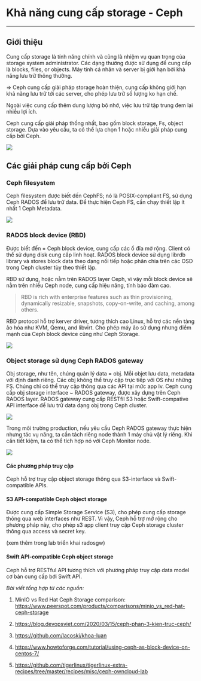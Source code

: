 # Khả năng cung cấp storage - Ceph
---
## Giới thiệu
Cung cấp storage là tính năng chính và cũng là nhiệm vụ quan trọng của storage system administrator. Các dạng thường được sử dụng để cung cấp là blocks, files, or objects. Máy tính cá nhân và server bị giới hạn bởi khả năng lưu trữ thông thường.

=> Ceph cung cấp giải pháp storage hoàn thiện, cung cấp không giới hạn khả năng lưu trữ tới các server, cho phép lưu trữ số lượng ko hạn chế.

Ngoài việc cung cấp thêm dung lượng bộ nhớ, việc lưu trữ tập trung đem lại nhiều lợi ích.

Ceph cung cấp giải pháp thống nhất, bao gồm block storage, Fs, object storage. Dựa vào yêu cầu, ta có thể lựa chọn 1 hoặc nhiều giải pháp cung cấp bởi Ceph.

![](img/ceph-provi-1.png)

## Các giải pháp cung cấp bởi Ceph
### Ceph filesystem
Ceph filesystem được biết đến CephFS; nó là POSIX-compliant FS, sử dụng Ceph RADOS để lưu trữ data. Để thực hiện Ceph FS,  cần chạy thiết lập ít nhất 1 Ceph Metadata.

![](img/ceph-provi-3.jpg)

### RADOS block device (RBD)
Được biết đến = Ceph block device, cung cấp các ổ đĩa mở rộng. Client có thể sử dụng disk cung cấp linh hoạt. RADOS block device sử dụng librdb library và stores block data theo dạng nối tiếp hoặc phân chia trên các OSD trong Ceph cluster tùy theo thiết lập.

RBD sử dụng, hoặc nằm trên RADOS layer Ceph, vì vậy mỗi block device sẽ nằm trên nhiều Ceph node, cung cấp hiệu năng, tính bảo đảm cao.

> RBD is rich with enterprise features such as thin provisioning, dynamically resizable, snapshots, copy-on-write, and caching, among others.

RBD protocol hỗ trợ kerver driver, tương thích cao Linux, hỗ trợ các nền tảng ảo hóa như KVM, Qemu, and libvirt. Cho phép máy ảo sử dụng nhưng điểm mạnh của Ceph block device cũng như Ceph Storage.

![](img/ceph-provi-4.jpg)

### Object storage sử dụng Ceph RADOS gateway
Obj storage, như tên, chúng quản lý data = obj. Mỗi objet lưu data, metadata với định danh riêng. Các obj không thể truy cập trực tiếp với OS như những FS. Chúng chỉ có thể truy cập thông qua các API tại mức app lv. Ceph cung cấp obj storage interface ~ RADOS gateway, được xây dựng trên Ceph RADOS layer. RADOS gateway cung cấp RESTfil S3 hoặc Swift-compative API interface để lưu trữ data dạng obj trong Ceph cluster.

![](img/ceph-provi-2.png)

Trong môi trường production, nếu yêu cầu Ceph RADOS gateway thực hiện nhưng tác vụ năng, ta cần tách riêng node thành 1 máy chủ vật lý riêng. Khi cần tiết kiệm, ta có thể tích hợp nó với Ceph Monitor node.

![](img/ceph-provi-radosgw.png)

#### Các phương pháp truy cập
Ceph hỗ trợ truy cập object storage thông qua  S3-interface và Swift-compatible APIs.

#### S3 API-compatible Ceph object storage
Được cung cấp Simple Storage Service (S3), cho phép cung cấp storage thông qua web interfaces như REST. Vì vậy, Ceph hỗ trợ mở rộng cho phương pháp này, cho phép s3 app client truy cập Ceph storage cluster thông qua access và secret key.

(xem thêm trong lab triển khai radosgw)

#### Swift API-compatible Ceph object storage
Ceph hỗ trợ RESTful API tương thích với phương pháp truy cập data model cơ bản cung cấp bới Swift API.


_Bài viết tổng hợp từ các nguồn:_

1. MinIO vs Red Hat Ceph Storage comparison:
https://www.peerspot.com/products/comparisons/minio_vs_red-hat-ceph-storage

2. https://blog.devopsviet.com/2020/03/15/ceph-phan-3-kien-truc-ceph/

3. https://github.com/lacoski/khoa-luan

4. https://www.howtoforge.com/tutorial/using-ceph-as-block-device-on-centos-7/ 

5. https://github.com/tigerlinux/tigerlinux-extra-recipes/tree/master/recipes/misc/ceph-owncloud-lab